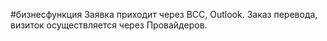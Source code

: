 #бизнесфункция 
Заявка приходит через ВСС, Outlook. Заказ перевода, визиток осуществляется через Провайдеров.
